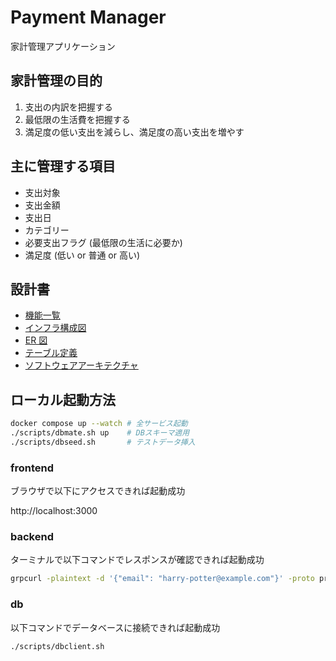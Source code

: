 # Payment Manager

家計管理アプリケーション

## 家計管理の目的

1. 支出の内訳を把握する
2. 最低限の生活費を把握する
3. 満足度の低い支出を減らし、満足度の高い支出を増やす

## 主に管理する項目

- 支出対象
- 支出金額
- 支出日
- カテゴリー
- 必要支出フラグ (最低限の生活に必要か)
- 満足度 (低い or 普通 or 高い)

## 設計書

- [機能一覧](/docs/functions.md)
- [インフラ構成図](/docs/infrastructure.md)
- [ER 図](/docs/entity_relationship.md)
- [テーブル定義](/docs/table.md)
- [ソフトウェアアーキテクチャ](/docs/software_architecture.md)

## ローカル起動方法

```sh
docker compose up --watch # 全サービス起動
./scripts/dbmate.sh up    # DBスキーマ適用
./scripts/dbseed.sh       # テストデータ挿入
```

### frontend

ブラウザで以下にアクセスできれば起動成功

http://localhost:3000

### backend

ターミナルで以下コマンドでレスポンスが確認できれば起動成功

```sh
grpcurl -plaintext -d '{"email": "harry-potter@example.com"}' -proto proto/user/v1/user.proto localhost:8000 user.v1.UserService/FindUserByEmail
```

### db

以下コマンドでデータベースに接続できれば起動成功

```sh
./scripts/dbclient.sh
```
